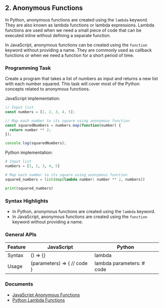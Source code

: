 

## 2. Anonymous Functions

In Python, anonymous functions are created using the `lambda` keyword. They are also known as lambda functions or lambda expressions. Lambda functions are used when we need a small piece of code that can be executed inline without defining a separate function.

In JavaScript, anonymous functions can be created using the `function` keyword without providing a name. They are commonly used as callback functions or when we need a function for a short period of time.

### Programming Task

Create a program that takes a list of numbers as input and returns a new list with each number squared. This task will cover most of the Python concepts related to anonymous functions.

JavaScript implementation:

```javascript
// Input list
const numbers = [1, 2, 3, 4, 5];

// Map each number to its square using anonymous function
const squaredNumbers = numbers.map(function(number) {
  return number ** 2;
});

console.log(squaredNumbers);
```

Python implementation:

```python
# Input list
numbers = [1, 2, 3, 4, 5]

# Map each number to its square using anonymous function
squared_numbers = list(map(lambda number: number ** 2, numbers))

print(squared_numbers)
```

### Syntax Highlights
- In Python, anonymous functions are created using the `lambda` keyword.
- In JavaScript, anonymous functions are created using the `function` keyword without providing a name.



### General APIs

| Feature | JavaScript | Python |
|---------|------------|--------|
| Syntax  | () => {}   | lambda |
| Usage   | (parameters) => { // code } | lambda parameters: # code |

### Documents

- [JavaScript Anonymous Functions](https://developer.mozilla.org/en-US/docs/Web/JavaScript/Reference/Functions/Arrow_functions)
- [Python Lambda Functions](https://docs.python.org/3/tutorial/controlflow.html#lambda-expressions)

